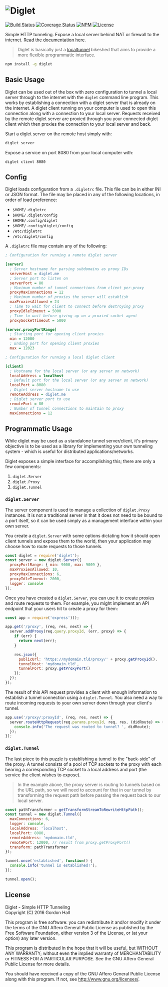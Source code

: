 ![Diglet](https://raw.githubusercontent.com/bookchin/diglet/master/static/diglet.png)
========

[![Build Status](https://img.shields.io/travis/bookchin/diglet.svg?style=flat-square)](https://travis-ci.org/bookchin/diglet)
[![Coverage Status](https://img.shields.io/coveralls/bookchin/diglet.svg?style=flat-square)](https://coveralls.io/r/bookchin/diglet)
[![NPM](https://img.shields.io/npm/v/diglet.svg?style=flat-square)](https://www.npmjs.com/package/diglet)
[![License](https://img.shields.io/badge/license-AGPL3.0-blue.svg?style=flat-square)](https://raw.githubusercontent.com/bookchin/diglet/master/LICENSE)

Simple HTTP tunneling. Expose a local server behind NAT or firewall to the 
internet. [Read the documentation here](http://bookch.in/diglet).

> Diglet is basically just a [localtunnel](https://localtunnel.github.io/www/) 
> bikeshed that aims to provide a more flexible programmatic interface.

```bash
npm install -g diglet
```

Basic Usage
-----------

Diglet can be used out of the box with zero configuration to tunnel a local 
server through to the internet with the `diglet` command line program. This 
works by establishing a connection with a diglet server that is already on 
the internet. A diglet client running on your computer is used to open this 
connection along with a connection to your local server. Requests received
by the remote diglet server are proxied through you your connected diglet 
client which then proxies the connection to your local server and back.

Start a diglet server on the remote host simply with:

```bash
diglet server
```

Expose a service on port 8080 from your local computer with:

```
diglet client 8080
```

Config
------

Diglet loads configuration from a `.digletrc` file. This file can be in either 
INI or JSON format. The file may be placed in any of the following locations, 
in order of load preference:

* `$HOME/.digletrc`
* `$HOME/.diglet/config`
* `$HOME/.config/diglet`
* `$HOME/.config/diglet/config`
* `/etc/digletrc`
* `/etc/diglet/config`

A `.digletrc` file may contain any of the following:

```ini
; Configuration for running a remote diglet server

[server]
  ; Server hostname for parsing subdomains as proxy IDs
  serverHost = diglet.me
  ; Server port to listen on
  serverPort = 80
  ; Maximum number of tunnel connections from client per-proxy
  proxyMaxConnections = 12
  ; Maximum number of proxies the server will establish
  maxProxiesAllowed = 24
  ; Time to wait for client to connect before destroying proxy
  proxyIdleTimeout = 5000
  ; Time to wait before giving up on a proxied socket agent
  proxySocketTimeout = 5000

[server.proxyPortRange]
  ; Starting port for opening client proxies
  min = 12000
  ; Ending port for opening client proxies
  max = 12023

; Configuration for running a local diglet client

[client]
  ; Hostname for the local server (or any server on network)
  localAddress = localhost
  ; Default port for the local server (or any server on network)
  localPort = 8080
  ; Diglet server hostname to use
  remoteAddress = diglet.me
  ; Diglet server port to use
  remotePort = 80
  ; Number of tunnel connections to maintain to proxy
  maxConnections = 12
```

Programmatic Usage
------------------

While diglet may be used as a standalone tunnel server/client, it's primary 
objective is to be used as a library for implementing your own tunneling 
system - which is useful for distributed applications/networks.

Diglet exposes a simple interface for accomplishing this; there are only a 
few components:

1. `diglet.Server`
2. `diglet.Proxy`
3. `diglet.Tunnel`

### `diglet.Server`

The server component is used to manage a collection of `diglet.Proxy` 
instances. It is not a traditional server in that it does not need to be bound 
to a port itself, so it can be used simply as a management interface within 
your own server.

You create a `diglet.Server` with some options dictating how it should open 
client tunnels and expose them to the world, then your application may choose 
how to route requests to those tunnels.

```js
const diglet = require('diglet');
const server = new diglet.Server({
  proxyPortRange: { min: 9000, max: 9009 },
  maxProxiesAllowed: 10,
  proxyMaxConnections: 6,
  proxyIdleTimeout: 2000,
  logger: console
});
```

Once you have created a `diglet.Server`, you can use it to create proxies and 
route requests to them. For example, you might implement an API endpoint that 
your users hit to create a proxy for them:

```js
const app = require('express')();

app.get('/proxy', (req, res, next) => {
  server.addProxy(req.query.proxyId, (err, proxy) => {
    if (err) {
      return next(err);
    }

    res.json({
      publicUrl: 'https://mydomain.tld/proxy/' + proxy.getProxyId(),
      tunnelHost: 'mydomain.tld',
      tunnelPort: proxy.getProxyPort()
    });
  });
});
```

The result of this API request provides a client with enough information to 
establish a tunnel connection using a `diglet.Tunnel`. You also need a way to 
route incoming requests to your own server down through your client's tunnel.

```js
app.use('/proxy/:proxyId', (req, res, next) => {
  server.routeHttpRequest(req.params.proxyId, req, res, (didRoute) => {
    console.info('The request was routed to tunnel? ', didRoute);
  });
});
```

### `diglet.Tunnel`

The last piece to this puzzle is establishing a tunnel to the "back-side" of 
the proxy. A tunnel consists of a pool of TCP sockets to the proxy with each 
bearing a corresponding TCP socket to a local address and port (the service 
the client wishes to expose).

> In the example above, the proxy server is routing to tunnels based on the URL 
> path, so we will need to account for that in our tunnel by transforming the 
> request path before passing the request back to our local server.

```js
const pathTransformer = getTransformStreamToRewriteHttpPath();
const tunnel = new diglet.Tunnel({
  maxConnections: 6,
  logger: console,
  localAddress: 'localhost',
  localPort: 8080,
  remoteAddress: 'mydomain.tld',
  remotePort: 12000, // result from proxy.getProxyPort()
  transform: pathTransformer
});

tunnel.once('established', function() {
  console.info('tunnel is established!');
});

tunnel.open();
```

License
-------

Diglet - Simple HTTP Tunneling  
Copyright (C) 2016 Gordon Hall

This program is free software: you can redistribute it and/or modify
it under the terms of the GNU Affero General Public License as published
by the Free Software Foundation, either version 3 of the License, or
(at your option) any later version.

This program is distributed in the hope that it will be useful,
but WITHOUT ANY WARRANTY; without even the implied warranty of
MERCHANTABILITY or FITNESS FOR A PARTICULAR PURPOSE.  See the
GNU Affero General Public License for more details.

You should have received a copy of the GNU Affero General Public License
along with this program.  If not, see http://www.gnu.org/licenses/.


